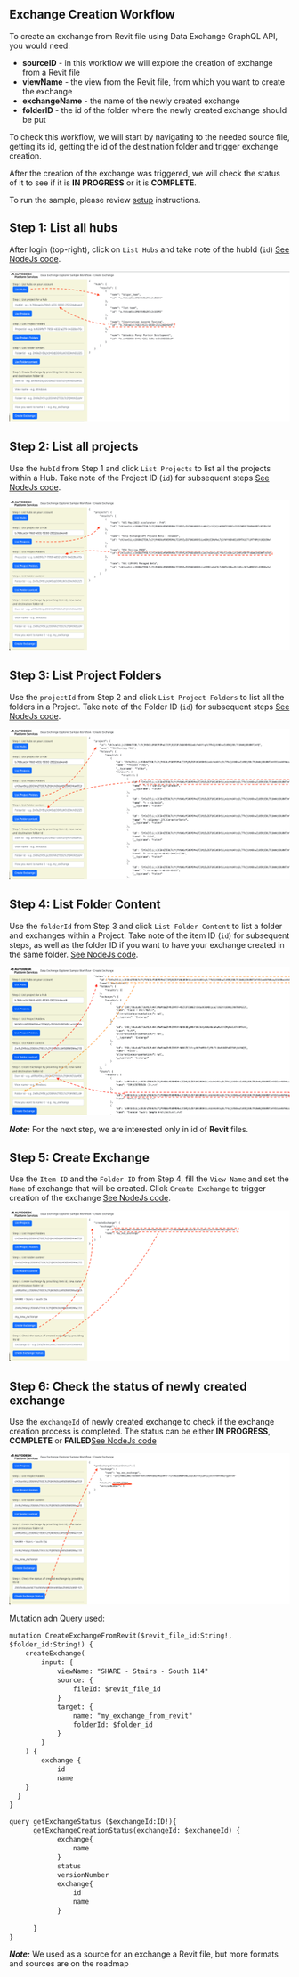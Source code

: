 ## Exchange Creation Workflow

To create an exchange from Revit file using Data Exchange GraphQL API, you would need:

- **sourceID** - in this workflow we will explore the creation of exchange from a Revit file
- **viewName** - the view from the Revit file, from which you want to create the exchange
- **exchangeName** - the name of the newly created exchange
- **folderID** - the id of the folder where the newly created exchange should be put

To check this workflow, we will start by navigating to the needed source file, getting its id, getting the id of the 
destination folder and trigger exchange creation. 

After the creation of the exchange was triggered, we will check the status of it to see if it is **IN PROGRESS** or it is **COMPLETE**.

To run the sample, please review [setup](./README.md#SETUP) instructions.

## Step 1: List all hubs

After login (top-right), click on `List Hubs` and take note of the hubId (`id`) [See NodeJs code](/services/aps/dx.js).

![Step 1](./images/createExchange01.png)

## Step 2: List all projects

Use the `hubId` from Step 1 and click `List Projects` to list all the projects within a Hub. Take note of the Project ID (`id`) for subsequent steps [See NodeJs code](/services/aps/dx.js).

![Step 2](./images/createExchange02.png)


## Step 3: List Project Folders

Use the `projectId` from Step 2 and click `List Project Folders` to list all the folders in a Project. Take note of the Folder ID (`id`) for subsequent steps [See NodeJs code](/services/aps/dx.js).

![Step 3](./images/createExchange03.png)

## Step 4: List Folder Content

Use the `folderId` from Step 3 and click `List Folder Content` to list a folder and exchanges within a Project. 
Take note of the item ID (`id`) for subsequent steps, as well as the folder ID if you want to have your exchange created in the same folder. [See NodeJs code](/services/aps/dx.js).

![Step 4](./images/createExchange04.png)

***Note:*** For the next step, we are interested only in id of **Revit** files.


## Step 5: Create Exchange

Use the `Item ID` and the `Folder ID` from Step 4, fill the `View Name` and set the `Name` of exchange that will be created.
Click `Create Exchange` to trigger creation of the exchange [See NodeJs code](/services/aps/dx.js).

![Step 5](./images/createExchange05.png)

## Step 6: Check the status of newly created exchange

Use the `exchangeId` of newly created exchange to check if the exchange creation process is completed. 
The status can be either **IN PROGRESS**, **COMPLETE** or **FAILED**[See NodeJs code](/services/aps/dx.js)

![Step 6](./images/createExchange06.png)

Mutation adn Query used:

```
mutation CreateExchangeFromRevit($revit_file_id:String!, $folder_id:String!) {
    createExchange(
        input: {
            viewName: "SHARE - Stairs - South 114"
            source: {
                fileId: $revit_file_id
            }
            target: {
                name: "my_exchange_from_revit"
                folderId: $folder_id
            }
        }
    ) {
        exchange {
            id
            name
    }
  }
}
```


```
query getExchangeStatus ($exchangeId:ID!){
      getExchangeCreationStatus(exchangeId: $exchangeId) {
            exchange{
                name
            }
            status
            versionNumber
            exchange{
                id
                name
            }
      
      }
}
```
***Note:*** We used as a source for an exchange a Revit file, but more formats and sources are on the roadmap
